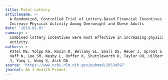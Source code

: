```yaml
---
title: Patel-Lottery
articlename: >-
  A Randomized, Controlled Trial of Lottery-Based Financial Incentives to
  Increase Physical Activity Among Overweight and Obese Adults
date: '2018-01-02'
summary: >-
  Combined lottery incentives were most effective in increasing physical
  activity
authors: >-
  Patel MS, Volpp KG, Rosin R, Bellamy SL, Small DS, Heuer J, Sproat S, Hyson C,
  Haff N, Lee SM, Wesby L, Hoffer K, Shuttleworth D, Taylor DH, Hilbert V, Zhu
  J, Yang L, Wang X, Asch DA
source: 'https://www.ncbi.nlm.nih.gov/pubmed/29534597'
journal: Am J Health Promot.
---
```



